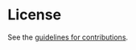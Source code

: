 # License

See the
[guidelines for contributions](https://github.com/ietf-rats/draft-birkholz-rats-tuda/blob/master/CONTRIBUTING.md).
